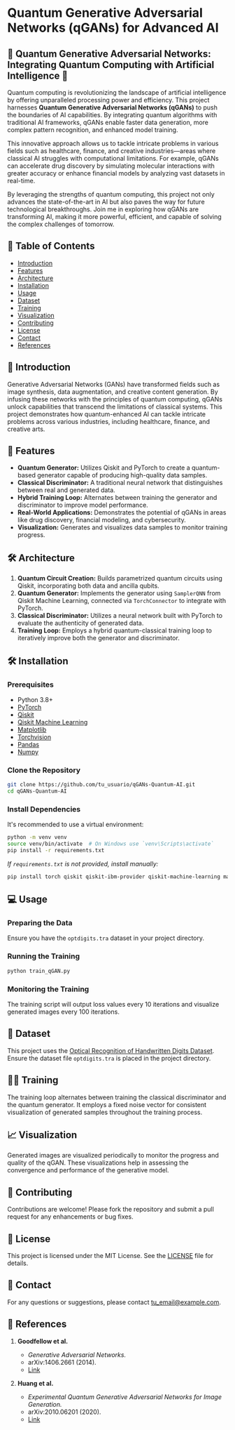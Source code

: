 # Quantum Generative Adversarial Networks (qGANs) for Advanced AI

## 🌟 **Quantum Generative Adversarial Networks: Integrating Quantum Computing with Artificial Intelligence** 🌟

Quantum computing is revolutionizing the landscape of artificial intelligence by offering unparalleled processing power and efficiency. This project harnesses **Quantum Generative Adversarial Networks (qGANs)** to push the boundaries of AI capabilities. By integrating quantum algorithms with traditional AI frameworks, qGANs enable faster data generation, more complex pattern recognition, and enhanced model training.

This innovative approach allows us to tackle intricate problems in various fields such as healthcare, finance, and creative industries—areas where classical AI struggles with computational limitations. For example, qGANs can accelerate drug discovery by simulating molecular interactions with greater accuracy or enhance financial models by analyzing vast datasets in real-time.

By leveraging the strengths of quantum computing, this project not only advances the state-of-the-art in AI but also paves the way for future technological breakthroughs. Join me in exploring how qGANs are transforming AI, making it more powerful, efficient, and capable of solving the complex challenges of tomorrow.

## 📜 **Table of Contents**

- [Introduction](#introduction)
- [Features](#features)
- [Architecture](#architecture)
- [Installation](#installation)
- [Usage](#usage)
- [Dataset](#dataset)
- [Training](#training)
- [Visualization](#visualization)
- [Contributing](#contributing)
- [License](#license)
- [Contact](#contact)
- [References](#references)

## 🎯 **Introduction**

Generative Adversarial Networks (GANs) have transformed fields such as image synthesis, data augmentation, and creative content generation. By infusing these networks with the principles of quantum computing, qGANs unlock capabilities that transcend the limitations of classical systems. This project demonstrates how quantum-enhanced AI can tackle intricate problems across various industries, including healthcare, finance, and creative arts.

## 🚀 **Features**

- **Quantum Generator:** Utilizes Qiskit and PyTorch to create a quantum-based generator capable of producing high-quality data samples.
- **Classical Discriminator:** A traditional neural network that distinguishes between real and generated data.
- **Hybrid Training Loop:** Alternates between training the generator and discriminator to improve model performance.
- **Real-World Applications:** Demonstrates the potential of qGANs in areas like drug discovery, financial modeling, and cybersecurity.
- **Visualization:** Generates and visualizes data samples to monitor training progress.

## 🛠️ **Architecture**

1. **Quantum Circuit Creation:** Builds parametrized quantum circuits using Qiskit, incorporating both data and ancilla qubits.
2. **Quantum Generator:** Implements the generator using `SamplerQNN` from Qiskit Machine Learning, connected via `TorchConnector` to integrate with PyTorch.
3. **Classical Discriminator:** Utilizes a neural network built with PyTorch to evaluate the authenticity of generated data.
4. **Training Loop:** Employs a hybrid quantum-classical training loop to iteratively improve both the generator and discriminator.

## 🛠 **Installation**

### **Prerequisites**

- Python 3.8+
- [PyTorch](https://pytorch.org/)
- [Qiskit](https://qiskit.org/)
- [Qiskit Machine Learning](https://qiskit.org/documentation/machine-learning/)
- [Matplotlib](https://matplotlib.org/)
- [Torchvision](https://pytorch.org/vision/stable/index.html)
- [Pandas](https://pandas.pydata.org/)
- [Numpy](https://numpy.org/)

### **Clone the Repository**

```bash
git clone https://github.com/tu_usuario/qGANs-Quantum-AI.git
cd qGANs-Quantum-AI
```

### **Install Dependencies**

It's recommended to use a virtual environment:

```bash
python -m venv venv
source venv/bin/activate  # On Windows use `venv\Scripts\activate`
pip install -r requirements.txt
```

*If `requirements.txt` is not provided, install manually:*

```bash
pip install torch qiskit qiskit-ibm-provider qiskit-machine-learning matplotlib torchvision pandas numpy
```

## 💻 **Usage**

### **Preparing the Data**

Ensure you have the `optdigits.tra` dataset in your project directory.

### **Running the Training**

```bash
python train_qGAN.py
```

### **Monitoring the Training**

The training script will output loss values every 10 iterations and visualize generated images every 100 iterations.

## 📃 **Dataset**

This project uses the [Optical Recognition of Handwritten Digits Dataset](https://archive.ics.uci.edu/ml/datasets/Optical+Recognition+of+Handwritten+Digits). Ensure the dataset file `optdigits.tra` is placed in the project directory.

## 🏋️‍♂️ **Training**

The training loop alternates between training the classical discriminator and the quantum generator. It employs a fixed noise vector for consistent visualization of generated samples throughout the training process.

## 📈 **Visualization**

Generated images are visualized periodically to monitor the progress and quality of the qGAN. These visualizations help in assessing the convergence and performance of the generative model.

## 🤝 **Contributing**

Contributions are welcome! Please fork the repository and submit a pull request for any enhancements or bug fixes.

## 📜 **License**

This project is licensed under the MIT License. See the [LICENSE](LICENSE) file for details.

## 📨 **Contact**

For any questions or suggestions, please contact [tu_email@example.com](mailto:tu_email@example.com).

## 📑 **References**

1. **Goodfellow et al.**
   - *Generative Adversarial Networks.*
   - arXiv:1406.2661 (2014).
   - [Link](https://arxiv.org/abs/1406.2661)

2. **Huang et al.**
   - *Experimental Quantum Generative Adversarial Networks for Image Generation.*
   - arXiv:2010.06201 (2020).
   - [Link](https://arxiv.org/abs/2010.06201)
